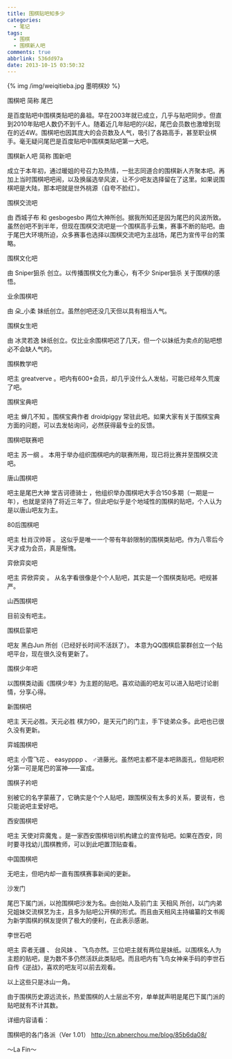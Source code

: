 ```yaml
---
title: 围棋贴吧知多少
categories:
  - 笔记
tags:
  - 围棋
  - 围棋新人吧
comments: true
abbrlink: 536dd97a
date: 2013-10-15 03:50:32
---
```


{% img /img/weiqitieba.jpg 墨明棋妙 %}

围棋吧 简称 尾巴

是百度贴吧中围棋类贴吧的鼻祖。早在2003年就已成立，几乎与贴吧同步。但直到2010年贴吧人数仍不到千人。随着近几年贴吧的兴起，尾巴会员数也激增到现在的近4W。围棋吧也因其庞大的会员数及人气，吸引了各路高手，甚至职业棋手。毫无疑问尾巴是百度贴吧中围棋类贴吧第一大吧。


围棋新人吧 简称 围新吧

成立于本年初，通过暖姐的号召力及热情，一批志同道合的围棋新人齐聚本吧。再加上当时围棋吧吧闹，以及换届选举风波，让不少吧友选择留在了这里。如果说围棋吧是大陆，那本吧就是世外桃源（自夸不脸红）。


围棋交流吧

由 西城子布 和 gesbogesbo 两位大神所创。据我所知还是因为尾巴的风波所致。虽然创吧不到半年，但现在围棋交流吧是一个围棋高手云集，赛事不断的贴吧。由于尾巴大环境所迫，众多赛事也选择以围棋交流吧为主战场，尾巴为宣传平台的策略。

围棋文化吧

由 Sniper狙杀 创立。以传播围棋文化为重心，有不少 Sniper狙杀 关于围棋的感悟。


业余围棋吧

由 朵_小柔 妹纸创立。虽然创吧还没几天但以具有相当人气。


围棋女生吧

由 冰灵若逸 妹纸创立。仅比业余围棋吧迟了几天，但一个以妹纸为卖点的贴吧想必不会缺人气的。


围棋教学吧

吧主 greatverve 。吧内有600+会员，却几乎没什么人发帖，可能已经年久荒废了吧。


围棋宝典吧

吧主 蝉几不知 。围棋宝典作者 droidpiggy 常驻此吧。如果大家有关于围棋宝典方面的问题，可以去发帖询问，必然获得最专业的反馈。


围棋吧联赛吧

吧主 苏一纲 。 本用于举办组织围棋吧内的联赛所用，现已将比赛并至围棋交流吧。

唐山围棋吧

吧主是尾巴大神 堂吉诃德骑士 ，他组织举办围棋吧大手合150多期（一期是一年），也就是坚持了将近三年了。但此吧似乎是个地域性的围棋的贴吧，个人认为是以唐山吧友为主。


80后围棋吧

吧主 杜肖汉帅哥 。 这似乎是唯一一个带有年龄限制的围棋类贴吧。作为八零后今天才成为会员，真是惭愧。


弈俽弈奕吧

吧主 弈俽弈奕 。 从名字看很像是个个人贴吧，其实是一个围棋类贴吧。吧规甚严。


山西围棋吧

目前没有吧主。


围棋启蒙吧

吧友 黑白Jun 所创（已经好长时间不活跃了）。 本意为QQ围棋启蒙群创立一个贴吧平台，现在很久没有更新了。

围棋少年吧

以围棋类动画《围棋少年》为主题的贴吧。喜欢动画的吧友可以进入贴吧讨论剧情，分享心得。


新围棋吧

吧主 天元必胜。天元必胜 棋力9D，是天元门的门主，手下徒弟众多。此吧也已很久没有更新。


弈城围棋吧

吧主 小雪飞花 、 easypppp 、 ♂进藤光。虽然吧主都不是本吧熟面孔，但贴吧积分第一可是尾巴的富神——富成。


围棋子衿吧

别被它的名字蒙蔽了，它确实是个个人贴吧，跟围棋没有太多的关系，要说有，也只能说吧主爱好吧。


西安围棋吧

吧主 天使对弈魔鬼 。是一家西安围棋培训机构建立的宣传贴吧。如果在西安，同时要寻找幼儿围棋教师，可以到此吧置顶贴查看。


中国围棋吧

无吧主，但吧内却一直有围棋赛事新闻的更新。

沙发门

尾巴下属门派，以抢围棋吧沙发为名。由创始人及前门主 天相风 所创，以门内弟兄姐妹交流棋艺为主，且多为贴吧公开棋的形式。而且由天相风主持编纂的文书阁为新学围棋的棋友提供了极大的便利，在此表示感谢。


李世石吧

吧主 弈者无疆 、 台风妹 、 飞鸟亦然。三位吧主就有两位是妹纸。以围棋名人为主题的贴吧，是为数不多仍然活跃此类贴吧。而且吧内有飞鸟女神亲手码的李世石自传《逆战》，喜欢的吧友可以前去观看。

以上这些只是冰山一角。

由于围棋历史源远流长，热爱围棋的人士层出不穷，单单就声明是尾巴下属门派的贴吧就有不计其数。

详细内容请看：

围棋吧的各门各派（Ver 1.01）
http://cn.abnerchou.me/blog/85b6da08/


～La Fin～
